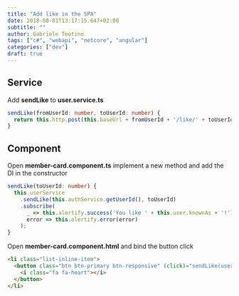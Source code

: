 ```yaml
---
title: "Add like in the SPA"
date: 2018-08-01T13:17:15.647+02:00
subtitle: ""
author: Gabriele Teotino
tags: ["c#", "webapi", "netcore", "angular"]
categories: ["dev"]
draft: true
---
```


## Service

Add **sendLike** to **user.service.ts**

```typescript
sendLike(fromUserId: number, toUserId: number) {
  return this.http.post(this.baseUrl + fromUserId + '/like/' + toUserId, {});
}
```

## Component

Open **member-card.component.ts** implement a new method and add the DI in the constructor

```typescript
sendLike(toUserId: number) {
  this.userService
    .sendLike(this.authService.getUserId(), toUserId)
    .subscribe(
      _ => this.alertify.success('You like ' + this.user.knownAs + '!'),
      error => this.alertify.error(error)
    );
}
```

Open **member-card.component.html** and bind the button click

```html
<li class="list-inline-item">
  <button class="btn btn-primary btn-responsive" (click)="sendLike(user.id)">
    <i class="fa fa-heart"></i>
  </button>
</li>
```
